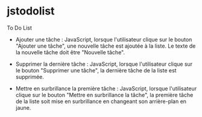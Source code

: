 # jstodolist
To Do List

 - Ajouter une tâche : JavaScript, lorsque l'utilisateur clique sur le bouton "Ajouter une
tâche", une nouvelle tâche est ajoutée à la liste. Le texte de la nouvelle tâche doit être
"Nouvelle tâche".

 - Supprimer la dernière tâche : JavaScript, lorsque l'utilisateur clique sur le bouton
"Supprimer une tâche", la dernière tâche de la liste est supprimée.

 - Mettre en surbrillance la première tâche : JavaScript, lorsque l'utilisateur clique sur le
bouton "Mettre en surbrillance la tâche", la première tâche de la liste soit mise en
surbrillance en changeant son arrière-plan en jaune.
